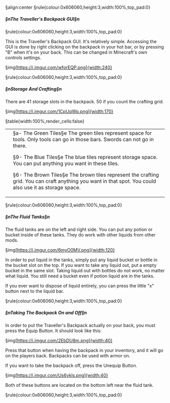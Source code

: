 §align:center
§rule{colour:0x606060,height:3,width:100%,top_pad:0}

##### §nThe Traveller's Backpack GUI§n 

§rule{colour:0x606060,height:3,width:100%,top_pad:0}

This is the Traveller's Backpack GUI. It's relatively simple. Accessing the GUI is done by right clicking on the backpack in your hot bar, or by pressing "B" when it's on your back. This can be changed in Minecraft's own controls settings.

§img[https://i.imgur.com/wforEQP.png]{width:240}

§rule{colour:0x606060,height:3,width:100%,top_pad:0}

##### §nStorage And Crafting§n

There are 41 storage slots in the backpack. 50 if you count the crafting grid.

§img[https://i.imgur.com/1CpUqWp.png]{width:170}

§table{width:100%,render_cells:false} 
<table column_layout="25,1*"><tr><td></td><td>
§a- The Green Tiles§e
The green tiles represent space for tools. Only tools can go in those bars. Swords can not go in there.

§9- The Blue Tiles§e
The blue tiles represent storage space. You can put anything you want in these tiles.

§6- The Brown Tiles§e
The brown tiles represent the crafting grid. You can craft anything you want in that spot. You could also use it as storage space.

</td></tr></table>

§rule{colour:0x606060,height:3,width:100%,top_pad:0}

##### §nThe Fluid Tanks§n

The fluid tanks are on the left and right side. You can put any potion or bucket inside of these tanks. They do work with other liquids from other mods.

§img[https://i.imgur.com/6myO0MV.png]{width:120}

In order to put liquid in the tanks, simply put any liquid bucket or bottle in the bucket slot on the top. If you want to take any liquid out, put a empty bucket in the same slot. Taking liquid out with bottles do not work, no matter what liquid. You still need a bucket even if potion liquid are in the tanks.

If you ever want to dispose of liquid entirely, you can press the little "x" button next to the liquid bar.

§rule{colour:0x606060,height:3,width:100%,top_pad:0}

##### §nTaking The Backpack On and Off§n

In order to put the Traveller's Backpack actually on your back, you must press the Equip Button. It should look like this:

§img[https://i.imgur.com/2EbDU8m.png]{width:40}

Press that button when having the backpack in your inventory, and it will go on the players back. Backpacks can be used with armor on.

If you want to take the backpack off, press the Unequip Button.

§img[https://i.imgur.com/Us6vkls.png]{width:40}

Both of these buttons are located on the bottom left near the fluid tank.

§rule{colour:0x606060,height:3,width:100%,top_pad:0}